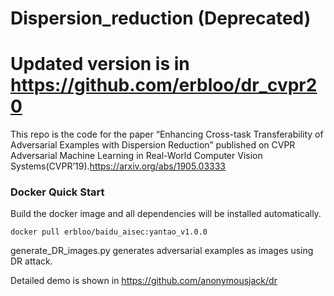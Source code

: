 # Dispersion_reduction (Deprecated)
# Updated version is in https://github.com/erbloo/dr_cvpr20

This repo is the code for the paper “Enhancing Cross-task Transferability of Adversarial Examples with Dispersion Reduction” published on CVPR Adversarial Machine Learning in Real-World Computer Vision Systems(CVPR’19).https://arxiv.org/abs/1905.03333

### Docker Quick Start
Build the docker image and all dependencies will be installed automatically.
```
docker pull erbloo/baidu_aisec:yantao_v1.0.0
```

generate_DR_images.py generates adversarial examples as images using DR attack.

Detailed demo is shown in https://github.com/anonymousjack/dr
